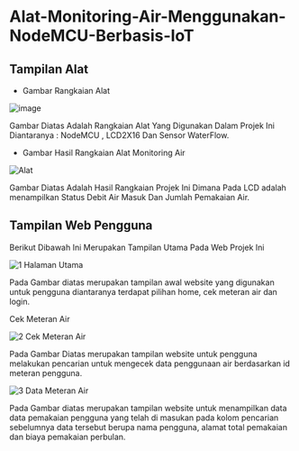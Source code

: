 # Alat-Monitoring-Air-Menggunakan-NodeMCU-Berbasis-IoT


## Tampilan Alat 

- Gambar Rangkaian Alat 

![image](https://user-images.githubusercontent.com/105591427/170080456-4be5bbe0-8d95-46d2-998f-c0593e1b1c07.png)

Gambar Diatas Adalah Rangkaian Alat Yang Digunakan Dalam Projek Ini Diantaranya : NodeMCU , LCD2X16 Dan Sensor WaterFlow.

- Gambar Hasil Rangkaian Alat Monitoring Air

![Alat](https://user-images.githubusercontent.com/105591427/170081718-0e690aa1-a65d-4e77-a1a4-3e6ed1530d11.png)

Gambar Diatas Adalah Hasil Rangkaian Projek Ini Dimana Pada LCD adalah menampilkan Status Debit Air Masuk Dan Jumlah Pemakaian Air. 

## Tampilan Web Pengguna

Berikut Dibawah Ini Merupakan Tampilan Utama Pada Web Projek Ini

![1  Halaman Utama](https://user-images.githubusercontent.com/105591427/170083684-c15525f4-14f3-410d-879f-86a73b457fe4.png)

Pada Gambar diatas merupakan tampilan awal website yang digunakan untuk pengguna diantaranya terdapat pilihan home, cek meteran air dan login.  

Cek Meteran Air

![2  Cek Meteran Air](https://user-images.githubusercontent.com/105591427/170084518-78440f4e-5871-475d-b74e-c5b4d059ed34.png)

Pada Gambar Diatas merupakan tampilan website untuk pengguna melakukan pencarian untuk mengecek data penggunaan air berdasarkan id meteran pengguna. 

![3  Data Meteran Air](https://user-images.githubusercontent.com/105591427/170085176-84d46dba-4176-4977-b1f4-b382812ddd69.png)

Pada Gambar diatas merupakan tampilan website untuk menampilkan data data pemakaian pengguna yang telah di masukan pada kolom pencarian sebelumnya data tersebut berupa nama pengguna, alamat total pemakaian dan biaya pemakaian perbulan.
